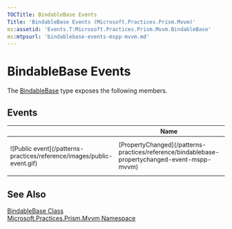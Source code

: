 ```yaml
---
TOCTitle: BindableBase Events
Title: 'BindableBase Events (Microsoft.Practices.Prism.Mvvm)'
ms:assetid: 'Events.T:Microsoft.Practices.Prism.Mvvm.BindableBase'
ms:mtpsurl: 'bindablebase-events-mspp-mvvm.md'
---
```


# BindableBase Events

The [BindableBase](/patterns-practices/reference/bindablebase-class-mspp-mvvm) type exposes the following members.

## Events

<table>
<thead>
<tr class="header">
<th> </th>
<th>Name</th>
<th>Description</th>
</tr>
</thead>
<tbody>
<tr class="odd">
<td>![Public event](/patterns-practices/reference/images/public-event.gif)</td>
<td>[PropertyChanged](/patterns-practices/reference/bindablebase-propertychanged-event-mspp-mvvm)</td>
<td><div class="summary">
Occurs when a property value changes.
</div></td>
</tr>
</tbody>
</table>

## See Also

[BindableBase Class](/patterns-practices/reference/bindablebase-class-mspp-mvvm)  
[Microsoft.Practices.Prism.Mvvm Namespace](/patterns-practices/reference/mspp-mvvm-namespace)